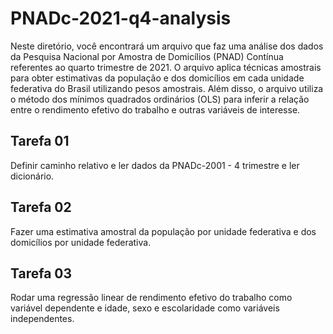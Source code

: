 # PNADc-2021-q4-analysis

Neste diretório, você encontrará um arquivo que faz uma análise dos dados da Pesquisa Nacional por Amostra de Domicílios (PNAD) Contínua referentes ao quarto trimestre de 2021. O arquivo aplica técnicas amostrais para obter estimativas da população e dos domicílios em cada unidade federativa do Brasil utilizando pesos amostrais. Além disso, o arquivo utiliza o método dos mínimos quadrados ordinários (OLS) para inferir a relação entre o rendimento efetivo do trabalho e outras variáveis de interesse.

## Tarefa 01 
Definir caminho relativo e ler dados da PNADc-2001 - 4 trimestre e ler dicionário.

## Tarefa 02
Fazer uma estimativa amostral da população por unidade federativa e dos domicílios por unidade federativa.

## Tarefa 03
Rodar uma regressão linear de rendimento efetivo do trabalho como variável dependente e idade, sexo e escolaridade como variáveis independentes.


